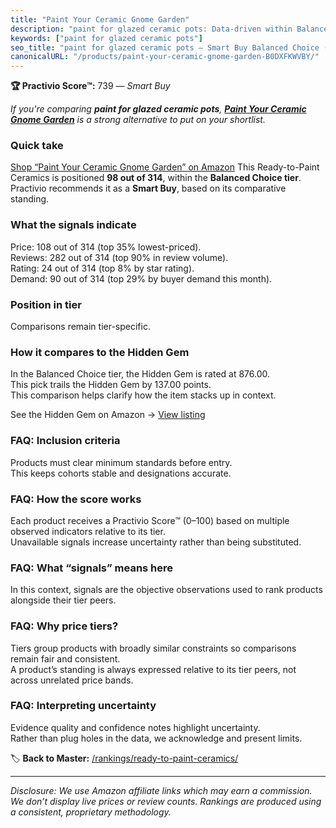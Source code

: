 ```yaml
---
title: "Paint Your Ceramic Gnome Garden"
description: "paint for glazed ceramic pots: Data-driven within Balanced Choice ranking using the Practivio Score™. Positioned by quality, value, demand, findability, moment…"
keywords: ["paint for glazed ceramic pots"]
seo_title: "paint for glazed ceramic pots — Smart Buy Balanced Choice (2025)"
canonicalURL: "/products/paint-your-ceramic-gnome-garden-B0DXFKWVBY/"
---
```


**🏆 Practivio Score™:** 739 — _Smart Buy_


*If you're comparing **paint for glazed ceramic pots**, **[Paint Your Ceramic Gnome Garden](https://www.amazon.com/dp/B0DXFKWVBY?tag=practivio-20)** is a strong alternative to put on your shortlist.*
### Quick take
[Shop “Paint Your Ceramic Gnome Garden” on Amazon](https://www.amazon.com/dp/B0DXFKWVBY?tag=practivio-20)
This Ready-to-Paint Ceramics is positioned **98 out of 314**, within the **Balanced Choice tier**.  
Practivio recommends it as a **Smart Buy**, based on its comparative standing.

### What the signals indicate
Price: 108 out of 314 (top 35% lowest-priced).  
Reviews: 282 out of 314 (top 90% in review volume).  
Rating: 24 out of 314 (top 8% by star rating).  
Demand: 90 out of 314 (top 29% by buyer demand this month).

### Position in tier
Comparisons remain tier-specific.

### How it compares to the Hidden Gem
In the Balanced Choice tier, the Hidden Gem is rated at 876.00.  
This pick trails the Hidden Gem by 137.00 points.  
This comparison helps clarify how the item stacks up in context.  

See the Hidden Gem on Amazon → [View listing](https://www.amazon.com/dp/B0BN822KLT?tag=practivio-20)

### FAQ: Inclusion criteria
Products must clear minimum standards before entry.  
This keeps cohorts stable and designations accurate.

### FAQ: How the score works
Each product receives a Practivio Score™ (0–100) based on multiple observed indicators relative to its tier.  
Unavailable signals increase uncertainty rather than being substituted.

### FAQ: What “signals” means here
In this context, signals are the objective observations used to rank products alongside their tier peers.

### FAQ: Why price tiers?
Tiers group products with broadly similar constraints so comparisons remain fair and consistent.  
A product’s standing is always expressed relative to its tier peers, not across unrelated price bands.

### FAQ: Interpreting uncertainty
Evidence quality and confidence notes highlight uncertainty.  
Rather than plug holes in the data, we acknowledge and present limits.


🏷️ **Back to Master:** [/rankings/ready-to-paint-ceramics/](/rankings/ready-to-paint-ceramics/)

---
_Disclosure: We use Amazon affiliate links which may earn a commission. We don’t display live prices or review counts. Rankings are produced using a consistent, proprietary methodology._
